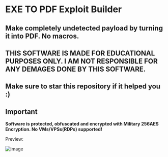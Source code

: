 # EXE TO PDF Exploit Builder

## Make completely undetected payload by turning it into PDF. No macros.

## THIS SOFTWARE IS MADE FOR EDUCATIONAL PURPOSES ONLY. I AM NOT RESPONSIBLE FOR ANY DEMAGES DONE BY THIS SOFTWARE.

## Make sure to star this repository if it helped you :)

## Important

**Software is protected, obfuscated and encrypted with Military 256AES Encryption. No VMs/VPSs(RDPs) supported!**

Preview: 

![image](https://user-images.githubusercontent.com/112127129/186770284-5748c0ef-add0-4179-b4a1-8d26ef0ce166.png)
